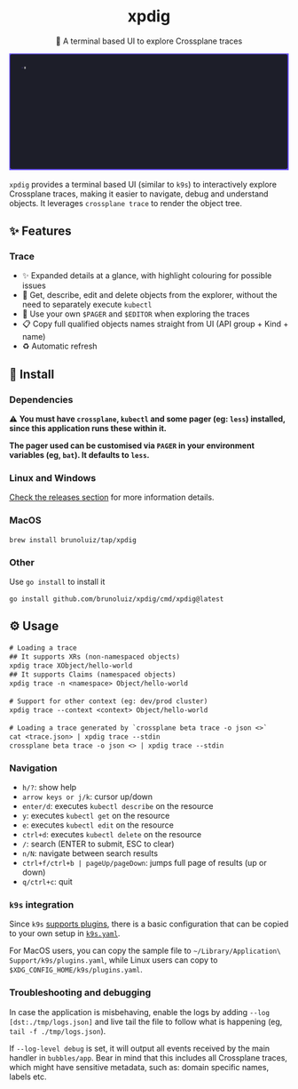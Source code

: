 <h1 align="center">
  xpdig
</h1>

<p align="center">
  🧰 A terminal based UI to explore Crossplane traces
</p>

![demo gif](./demo.gif)

`xpdig` provides a terminal based UI (similar to `k9s`) to interactively explore
Crossplane traces,
making it easier to navigate, debug and understand objects. It leverages
`crossplane trace` to render the object tree.

## ✨ Features

### Trace

- ✨ Expanded details at a glance, with highlight colouring for possible issues
- 📖 Get, describe, edit and delete objects from the explorer, without the need
to separately execute `kubectl`
- 🔨 Use your own `$PAGER` and `$EDITOR` when exploring the traces
- 📋 Copy full qualified objects names straight from UI (API group + Kind + name)
- ♻️ Automatic refresh

## 📀 Install

### Dependencies

⚠️ **You must have `crossplane`, `kubectl` and some pager (eg: `less`)
installed, since this application runs these within it.**

**The pager used can be customised via `PAGER` in your environment variables
(eg, `bat`). It defaults to `less`.**

### Linux and Windows

[Check the releases section](https://github.com/brunoluiz/xpdig/releases) for
more information details.

### MacOS

```
brew install brunoluiz/tap/xpdig
```

### Other

Use `go install` to install it

```
go install github.com/brunoluiz/xpdig/cmd/xpdig@latest
```

## ⚙️ Usage

```
# Loading a trace
## It supports XRs (non-namespaced objects)
xpdig trace XObject/hello-world
## It supports Claims (namespaced objects)
xpdig trace -n <namespace> Object/hello-world

# Support for other context (eg: dev/prod cluster)
xpdig trace --context <context> Object/hello-world

# Loading a trace generated by `crossplane beta trace -o json <>`
cat <trace.json> | xpdig trace --stdin
crossplane beta trace -o json <> | xpdig trace --stdin
```

### Navigation

- `h/?`: show help
- `arrow keys or j/k`: cursor up/down
- `enter/d`: executes `kubectl describe` on the resource
- `y`: executes `kubectl get` on the resource
- `e`: executes `kubectl edit` on the resource
- `ctrl+d`: executes `kubectl delete` on the resource
- `/`: search (ENTER to submit, ESC to clear)
- `n/N`: navigate between search results
- `ctrl+f/ctrl+b | pageUp/pageDown`: jumps full page of results (up or down)
- `q/ctrl+c`: quit

### `k9s` integration

Since `k9s` [supports plugins](https://k9scli.io/topics/plugins/), there is a
basic configuration that can be copied to your own setup in [`k9s.yaml`](./k9s.yaml).

For MacOS users, you can copy the sample file to `~/Library/Application\ Support/k9s/plugins.yaml`,
while Linux users can copy to `$XDG_CONFIG_HOME/k9s/plugins.yaml`.

### Troubleshooting and debugging

In case the application is misbehaving, enable the logs by adding `--log [dst:./tmp/logs.json]`
and live tail the file to follow what is happening (eg, `tail -f ./tmp/logs.json`).

If `--log-level debug` is set, it will output all events received by the main
handler in `bubbles/app`. Bear in mind that this includes all Crossplane
traces, which might have sensitive metadata, such as: domain specific names,
labels etc.
